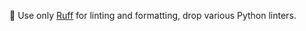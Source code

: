 :rotating_light: Use only [Ruff](https://docs.astral.sh/ruff/) for linting and formatting, drop various Python linters.
